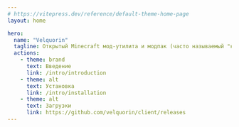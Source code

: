 ```yaml
---
# https://vitepress.dev/reference/default-theme-home-page
layout: home

hero:
  name: "Velquorin"
  tagline: Открытый Minecraft мод-утилита и модпак (часто называемый "клиентом").
  actions:
    - theme: brand
      text: Введение
      link: /intro/introduction
    - theme: alt
      text: Установка
      link: /intro/installation
    - theme: alt
      text: Загрузки
      link: https://github.com/velquorin/client/releases
---
```


